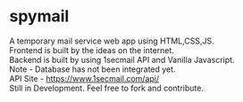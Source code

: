 # spymail 
A temporary mail service web app using HTML,CSS,JS. <br>
Frontend is built by the ideas on the internet. <br>
Backend is built by using 1secmail API and Vanilla Javascript. <br>
Note - Database has not been integrated yet. <br>
API Site - https://www.1secmail.com/api/ <br>
Still in Development. Feel free to fork and contribute.
